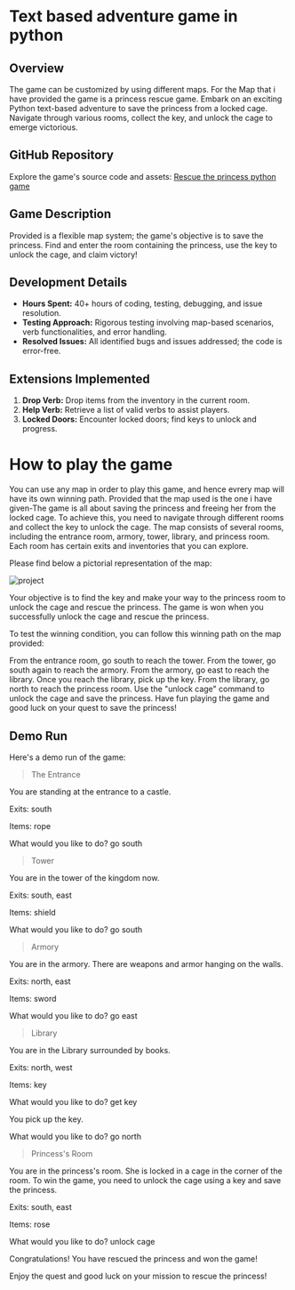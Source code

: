 # Text based adventure game in python

## Overview
The game can be customized by using different maps. For the Map that i have provided the game is a princess rescue game. Embark on an exciting Python text-based adventure to save the princess from a locked cage. Navigate through various rooms, collect the key, and unlock the cage to emerge victorious.

## GitHub Repository
Explore the game's source code and assets: [Rescue the princess python game](https://github.com/RachanaZha/CS515)

## Game Description
Provided is a flexible map system; the game's objective is to save the princess. Find and enter the room containing the princess, use the key to unlock the cage, and claim victory!

## Development Details
- **Hours Spent:** 40+ hours of coding, testing, debugging, and issue resolution.
- **Testing Approach:** Rigorous testing involving map-based scenarios, verb functionalities, and error handling.
- **Resolved Issues:** All identified bugs and issues addressed; the code is error-free.

## Extensions Implemented
1. **Drop Verb:** Drop items from the inventory in the current room.
2. **Help Verb:** Retrieve a list of valid verbs to assist players.
3. **Locked Doors:** Encounter locked doors; find keys to unlock and progress.

# How to play the game 
You can use any map in order to play this game, and hence evrery map will have its own winning path. Provided that the map used is the one i have given-The game is all about saving the princess and freeing her from the locked cage. To achieve this, you need to navigate through different rooms and collect the key to unlock the cage. The map consists of several rooms, including the entrance room, armory, tower, library, and princess room. Each room has certain exits and inventories that you can explore.

Please find below a pictorial representation of the map:

![project](https://user-images.githubusercontent.com/124010659/229400022-bea170f4-5101-48ae-bdaf-00fd88578e42.jpg)

Your objective is to find the key and make your way to the princess room to unlock the cage and rescue the princess. The game is won when you successfully unlock the cage and rescue the princess.

To test the winning condition, you can follow this winning path on the map provided:

From the entrance room, go south to reach the tower.
From the tower, go south again to reach the armory.
From the armory, go east to reach the library.
Once you reach the library, pick up the key.
From the library, go north to reach the princess room.
Use the "unlock cage" command to unlock the cage and save the princess.
Have fun playing the game and good luck on your quest to save the princess!

## Demo Run
Here's a demo run of the game:

> The Entrance

You are standing at the entrance to a castle.

Exits: south

Items: rope

What would you like to do? go south

> Tower

You are in the tower of the kingdom now.

Exits: south, east

Items: shield

What would you like to do? go south

> Armory

You are in the armory. There are weapons and armor hanging on the walls.

Exits: north, east

Items: sword

What would you like to do? go east

> Library

You are in the Library surrounded by books.

Exits: north, west

Items: key

What would you like to do? get key

You pick up the key.

What would you like to do? go north

> Princess's Room

You are in the princess's room. She is locked in a cage in the corner of the room. To win the game, you need to unlock the cage using a key and save the princess.

Exits: south, east

Items: rose

What would you like to do? unlock cage

Congratulations! You have rescued the princess and won the game!

Enjoy the quest and good luck on your mission to rescue the princess!









